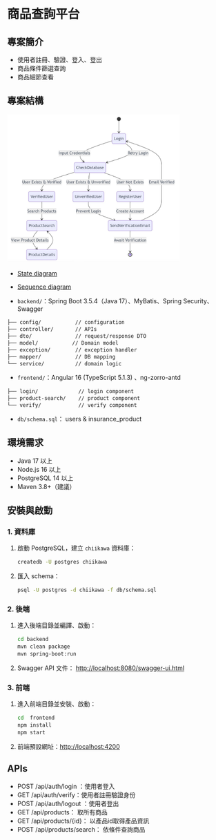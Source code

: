 # 商品查詢平台

## 專案簡介
- 使用者註冊、驗證、登入、登出
- 商品條件篩選查詢
- 商品細節查看


## 專案結構
<img src="./state_diagram.jpg" alt="java" width="400"/></a> <br>
- [State diagram](https://diagram-generator.com/state/user-authentication-and-product-browsing-flow-561140)

- [Sequence diagram](https://diagram-generator.com/sequence/user-authentication-and-product-search-workflow-354469)
- `backend/`：Spring Boot 3.5.4（Java 17）、MyBatis、Spring Security、Swagger
```
├── config/           // configuration
├── controller/       // APIs
├── dto/              // request/response DTO
├── model/           // Domain model
├── exception/        // exception handler
├── mapper/           // DB mapping
└── service/          // domain logic
```


- `frontend/`：Angular 16 (TypeScript 5.1.3) 、ng-zorro-antd
```
├── login/             // login component
├── product-search/    // product component
└── verify/            // verify component
```
- `db/schema.sql`： users & insurance_product

## 環境需求
- Java 17 以上
- Node.js 16 以上
- PostgreSQL 14 以上
- Maven 3.8+（建議）

## 安裝與啟動

### 1. 資料庫
1. 啟動 PostgreSQL，建立 `chiikawa` 資料庫：
   ```bash
   createdb -U postgres chiikawa
   ```
2. 匯入 schema：
   ```bash
   psql -U postgres -d chiikawa -f db/schema.sql
   ```

### 2. 後端
1. 進入後端目錄並編譯、啟動：
   ```bash
   cd backend
   mvn clean package
   mvn spring-boot:run
   ```
2. Swagger API 文件： [http://localhost:8080/swagger-ui.html](http://localhost:8080/swagger-ui.html)

### 3. 前端
1. 進入前端目錄並安裝、啟動：
   ```bash
   cd  frontend
   npm install
   npm start
   ```
2. 前端預設網址：[http://localhost:4200](http://localhost:4200)

## APIs
- POST /api/auth/login ：使用者登入
- GET /api/auth/verify：使用者註冊驗證身份
- POST /api/auth/logout ：使用者登出
- GET /api/products： 取所有商品
- GET /api/products/{id}： 以產品id取得產品資訊
- POST /api/products/search： 依條件查詢商品
